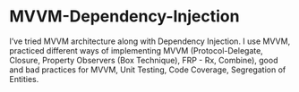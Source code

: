 # MVVM-Dependency-Injection
I’ve tried MVVM architecture along with Dependency Injection. I use MVVM, practiced different ways of implementing MVVM (Protocol-Delegate, Closure, Property Observers (Box Technique), FRP - Rx, Combine), good and bad practices for MVVM, Unit Testing, Code Coverage, Segregation of Entities.
